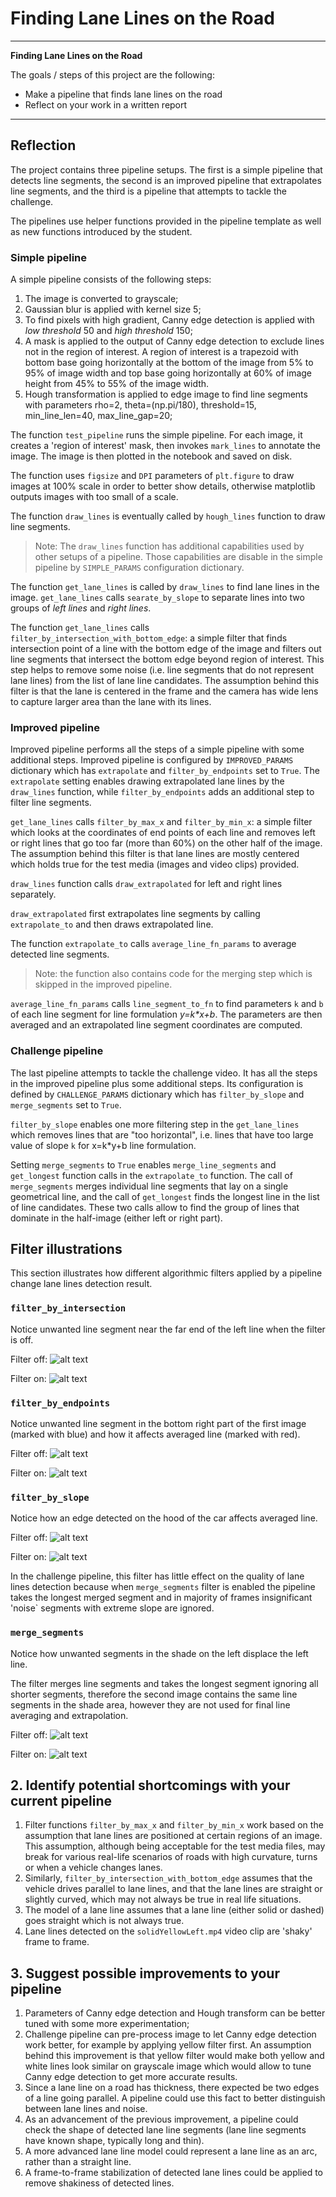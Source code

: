# **Finding Lane Lines on the Road** 

---

**Finding Lane Lines on the Road**

The goals / steps of this project are the following:
* Make a pipeline that finds lane lines on the road
* Reflect on your work in a written report


[//]: # (Image References)

[image1]: ./filter_illustrations/whiteCarLaneSwitch-intersect-off.jpg "filter_by_intersection_with_bottom_edge off"
[image2]: ./filter_illustrations/whiteCarLaneSwitch-intersect-on.jpg "filter_by_intersection_with_bottom_edge on"
[image3]: ./filter_illustrations/filter_by_endpoints-off.png "filter_by_endpoints off"
[image4]: ./filter_illustrations/filter_by_endpoints-on.png "filter_by_endpoints on"
[image5]: ./filter_illustrations/filter_by_slope-off.png "filter_by_slope off"
[image6]: ./filter_illustrations/filter_by_slope-on.png "filter_by_slope on"
[image7]: ./filter_illustrations/merge_segments-off.png "merge_segments off"
[image8]: ./filter_illustrations/merge_segments-on.png "merge_segments on"

---

## Reflection

The project contains three pipeline setups. The first is a simple pipeline that detects line segments, the second is an improved pipeline that extrapolates line segments, and the third is a pipeline that attempts to tackle the challenge.

The pipelines use helper functions provided in the pipeline template as well as new functions introduced by the student.

### Simple pipeline

A simple pipeline consists of the following steps:
1. The image is converted to grayscale;
1. Gaussian blur is applied with kernel size 5;
1. To find pixels with high gradient, Canny edge detection is applied with *low threshold* 50 and *high threshold* 150;
1. A mask is applied to the output of Canny edge detection to exclude lines not in the region of interest. A region of interest is a trapezoid with bottom base going horizontally at the bottom of the image from 5% to 95% of image width and top base going horizontally at 60% of image height from 45% to 55% of the image width.
1. Hough transformation is applied to edge image to find line segments with parameters rho=2, theta=(np.pi/180), threshold=15, min_line_len=40, max_line_gap=20;

The function `test_pipeline` runs the simple pipeline. For each image, it creates a 'region of interest' mask, then invokes `mark_lines` to annotate the image. The image is then plotted in the notebook and saved on disk.

The function uses `figsize` and `DPI` parameters of `plt.figure` to draw images at 100% scale in order to better show details, otherwise matplotlib outputs images with too small of a scale.

The function `draw_lines` is eventually called by `hough_lines` function to draw line segments.
>Note: The `draw_lines` function has additional capabilities used by other setups of a pipeline. Those capabilities are disable in the simple pipeline by `SIMPLE_PARAMS` configuration dictionary.

The function `get_lane_lines` is called by `draw_lines` to find lane lines in the image. `get_lane_lines` calls `searate_by_slope` to separate lines into two groups of *left lines* and *right lines*.

The function `get_lane_lines` calls `filter_by_intersection_with_bottom_edge`: a simple filter that finds intersection point of a line with the bottom edge of the image and filters out line segments that intersect the bottom edge beyond region of interest. This step helps to remove some noise (i.e. line segments that do not represent lane lines) from the list of lane line candidates. The assumption behind this filter is that the lane is centered in the frame and the camera has wide lens to capture larger area than the lane with its lines.

### Improved pipeline

Improved pipeline performs all the steps of a simple pipeline with some additional steps. Improved pipeline is configured by `IMPROVED_PARAMS` dictionary which has `extrapolate` and `filter_by_endpoints` set to `True`. The `extrapolate` setting enables drawing extrapolated lane lines by the `draw_lines` function, while `filter_by_endpoints` adds an additional step to filter line segments.

`get_lane_lines` calls `filter_by_max_x` and `filter_by_min_x`: a simple filter which looks at the coordinates of end points of each line and removes left or right lines that go too far (more than 60%) on the other half of the image. The assumption behind this filter is that lane lines are mostly centered which holds true for the test media (images and video clips) provided.


`draw_lines` function calls `draw_extrapolated` for left and right lines separately.

`draw_extrapolated` first extrapolates line segments by calling `extrapolate_to` and then draws extrapolated line.

The function `extrapolate_to` calls `average_line_fn_params` to average detected line segments.
>Note: the function also contains code for the merging step which is skipped in the improved pipeline.

`average_line_fn_params` calls `line_segment_to_fn` to find parameters `k` and `b` of each line segment for line formulation *y=k\*x+b*. The parameters are then averaged and an extrapolated line segment coordinates are computed.

### Challenge pipeline

The last pipeline attempts to tackle the challenge video. It has all the steps in the improved pipeline plus some additional steps. Its configuration is defined by `CHALLENGE_PARAMS` dictionary which has `filter_by_slope` and `merge_segments` set to `True`.

`filter_by_slope` enables one more filtering step in the `get_lane_lines` which removes lines that are "too horizontal", i.e. lines that have too large value of slope `k` for x=k\*y+b line formulation.

Setting `merge_segments` to `True` enables `merge_line_segments` and `get_longest` function calls in the `extrapolate_to` function. The call of `merge_segments` merges individual line segments that lay on a single geometrical line, and the call of `get_longest` finds the longest line in the list of line candidates. These two calls allow to find the group of lines that dominate in the half-image (either left or right part).

## Filter illustrations

This section illustrates how different algorithmic filters applied by a pipeline change lane lines detection result.

### `filter_by_intersection`

Notice unwanted line segment near the far end of the left line when the filter is off.

Filter off:
![alt text][image1]

Filter on:
![alt text][image2]

### `filter_by_endpoints`

Notice unwanted line segment in the bottom right part of the first image (marked with blue) and how it affects averaged line (marked with red).

Filter off:
![alt text][image3]

Filter on:
![alt text][image4]

### `filter_by_slope`

Notice how an edge detected on the hood of the car affects averaged line.

Filter off:
![alt text][image5]

Filter on:
![alt text][image6]

In the challenge pipeline, this filter has little effect on the quality of lane lines detection because when `merge_segments` filter is enabled the pipeline takes the longest merged segment and in majority of frames insignificant 'noise` segments with extreme slope are ignored.

### `merge_segments`

Notice how unwanted segments in the shade on the left displace the left line.

The filter merges line segments and takes the longest segment ignoring all shorter segments, therefore the second image contains the same line segments in the shade area, however they are not used for final line averaging and extrapolation.

Filter off:
![alt text][image7]

Filter on:
![alt text][image8]

## 2. Identify potential shortcomings with your current pipeline

1. Filter functions `filter_by_max_x` and `filter_by_min_x` work based on the assumption that lane lines are positioned at certain regions of an image. This assumption, although being acceptable for the test media files, may break for various real-life scenarios of roads with high curvature, turns or when a vehicle changes lanes.
1. Similarly, `filter_by_intersection_with_bottom_edge` assumes that the vehicle drives parallel to lane lines, and that the lane lines are straight or slightly curved, which may not always be true in real life situations.
1. The model of a lane line assumes that a lane line (either solid or dashed) goes straight which is not always true.
1. Lane lines detected on the `solidYellowLeft.mp4` video clip are 'shaky' frame to frame.


## 3. Suggest possible improvements to your pipeline

1. Parameters of Canny edge detection and Hough transform can be better tuned with some more experimentation;
1. Challenge pipeline can pre-process image to let Canny edge detection work better, for example by applying yellow filter first.
An assumption behind this improvement is that yellow filter would make both yellow and white lines look similar on grayscale image which would allow to tune Canny edge detection to get more accurate results.
1. Since a lane line on a road has thickness, there expected be two edges of a line going parallel. A pipeline could use this fact to better distinguish between lane lines and noise.
1. As an advancement of the previous improvement, a pipeline could check the shape of detected lane line segments (lane line segments have known shape, typically long and thin).
1. A more advanced lane line model could represent a lane line as an arc, rather than a straight line.
1. A frame-to-frame stabilization of detected lane lines could be applied to remove shakiness of detected lines.
